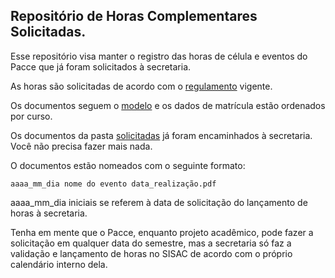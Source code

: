 ## Repositório de Horas Complementares Solicitadas.

Esse repositório visa manter o registro das horas de célula e eventos do Pacce que já foram solicitados à secretaria.

As horas são solicitadas de acordo com o [regulamento](regulamento.pdf) vigente.

Os documentos seguem o [modelo](modelo.odt) e os dados de matrícula estão ordenados por curso.

Os documentos da pasta [solicitadas](solicitadas) já foram encaminhados à secretaria. Você não precisa fazer mais nada.

O documentos estão nomeados com o seguinte formato:

`aaaa_mm_dia nome do evento data_realização.pdf`

aaaa_mm_dia iniciais se referem à data de solicitação do lançamento de horas à secretaria. 

Tenha em mente que o Pacce, enquanto projeto acadêmico, pode fazer a solicitação em qualquer data do semestre, mas a secretaria só faz a validação e lançamento de horas no SISAC de acordo com o próprio calendário interno dela.

